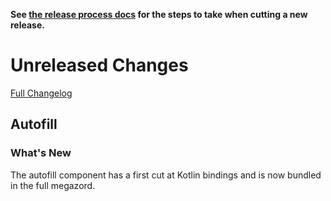 **See [the release process docs](docs/howtos/cut-a-new-release.md) for the steps to take when cutting a new release.**

# Unreleased Changes

[Full Changelog](https://github.com/mozilla/application-services/compare/v67.0.0...main)

## Autofill

### What's New

The autofill component has a first cut at Kotlin bindings and is now bundled in
the full megazord.
